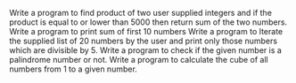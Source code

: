 Write a program to find product of two user supplied integers and if the product is equal to or lower than 5000 then return sum of the two numbers.
Write a program to print sum of first 10 numbers
Write a program to Iterate the supplied list of 20 numbers by the user and print only those numbers which are divisible by 5.
Write a program to check if the given number is a palindrome number or not.
Write a program to calculate the cube of all numbers from 1 to a given number.
